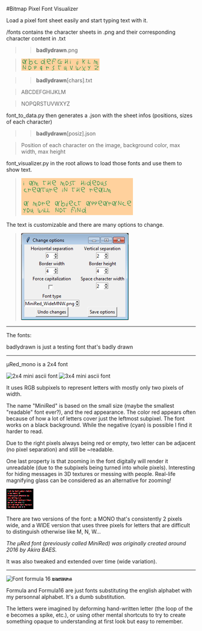 #Bitmap Pixel Font Visualizer

Load a pixel font sheet easily and start typing text with it.

/fonts contains the character sheets in .png and their corresponding character content in .txt

>>**badlydrawn**.png

>![Badly drawn pixel font](fonts/badlydrawn.png)

>>**badlydrawn**[chars].txt

>ABCDEFGHIJKLM

>NOPQRSTUVWXYZ

font_to_data.py then generates a .json with the sheet infos (positions, sizes of each character)

>>**badlydrawn**[posiz].json

>Position of each character on the image, background color, max width, max height

font_visualizer.py in the root allows to load those fonts and use them to show text.

>![Badly drawn text using the pixel font](images/hideous_drawn.png)

The text is customizable and there are many options to change.

>![Visual of the options window](optionswindow_screenshot.png)

----

The fonts:

badlydrawn is just a testing font that's badly drawn

----

µRed_mono is a 2x4 font

![2x4 mini ascii font](fonts/µRed_mono.png) ![3x4 mini ascii font](fonts/µRed_wide.png)

It uses RGB subpixels to represent letters with mostly only two pixels of width.

The name "MiniRed" is based on the small size (maybe the smallest "readable" font ever?), and the red appearance. The color red appears often  because of how a lot of letters cover just the leftmost subpixel. The font works on a black background. While the negative (cyan) is possible I find it harder to read.

Due to the right pixels always being red or empty, two letter can be adjacent (no pixel separation) and still be ~readable.

One last property is that zooming in the font digitally will render it unreadable (due to the subpixels being turned into whole pixels). Interesting for hiding messages in 3D textures or messing with people. Real-life magnifying glass can be considered as an alternative for zooming!

![Example of output text](hideous_screenshot.png)

There are two versions of the font: a MONO that's consistently 2 pixels wide, 
and a WIDE version that uses three pixels for letters that are difficult to distinguish otherwise 
like M, N, W...

*The µRed font (previously called MiniRed) was originally created around 2016 by Akira BAES.*

It was also tweaked and extended over time (wide variation).

----

![Font formula 16](fonts/Formula16.png) ![Font formula](fonts/Formula.png)

Formula and Formula16 are just fonts substituting the english alphabet with my personnal alphabet. It's a dumb substitution. 

The letters were imagined by deforming hand-written letter (the loop of the e becomes a spike, etc.), or using other mental shortcuts to try to create something opaque to understanding at first look but easy to remember.